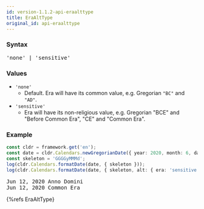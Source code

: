 ```yaml
---
id: version-1.1.2-api-eraalttype
title: EraAltType
original_id: api-eraalttype
---
```


### Syntax

<pre class="syntax">
'none' | 'sensitive'
</pre>

### Values

- `'none'`
  - Default. Era will have its common value, e.g. Gregorian `"BC"` and `"AD"`.
- `'sensitive'`
  - Era will have its non-religious value, e.g. Gregorian "BCE" and "Before Common Era", "CE" and "Common Era".

### Example

```typescript
const cldr = framework.get('en');
const date = cldr.Calendars.newGregorianDate({ year: 2020, month: 6, day: 12 });
const skeleton = 'GGGGyMMMd';
log(cldr.Calendars.formatDate(date, { skeleton }));
log(cldr.Calendars.formatDate(date, { skeleton, alt: { era: 'sensitive' } }));
```
<pre class="output">
Jun 12, 2020 Anno Domini
Jun 12, 2020 Common Era
</pre>


{%refs EraAltType}
